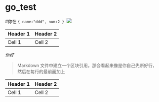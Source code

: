 # go_test
#你在
`
{
name:"ddd",
num:2
}
` 
![](http://upload-images.jianshu.io/upload_images/1708374-81d15bb8c67f5dc2.jpg?imageMogr2/auto-orient/strip%7CimageView2/2/w/1240)

| Header 1 | Header 2 |
|--------|---------|
|  Cell 1  |  Cell 2  |
*你好*
>Markdown 文件中建立一个区块引用，那会看起来像是你自己先断好行，然后在每行的最前面加上

| Header 1    | Header 2   |
|----------|----------|
|  Cell 1|   Cell 2      |
